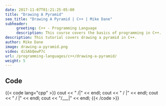 ```yaml
---
date: 2017-11-07T01:21:25-05:00
title: "Drawing A Pyramid"
seo_title: "Drawing A Pyramid | C++ | Mike Dane"
subheader:
     greeting: C++ - Programming Language
     description: This course covers the basics of programming in C++. Work your way through the videos and we'll teach you everything you need to know to start your programming journey!
description: This tutorial covers drawing a pyramid in C++.
author: Mike Dane
image: drawing-a-pyramid.png
video: diSAbQewP7c
url: /programming-languages/c++/drawing-a-pyramid/
weight: 5
---
```


## Code

{{< code lang="cpp" >}}
cout << "   /|" << endl;
cout << "  / |" << endl;
cout << " /  |" << endl;
cout << "/___|" << endl;
{{< /code >}}